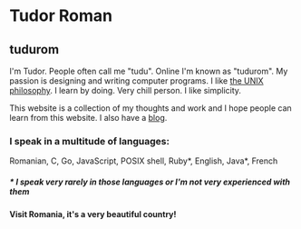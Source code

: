Tudor Roman
===========

tudurom
-------

I'm Tudor. People often call me "tudu". Online I'm known as "tudurom". My
passion is designing and writing computer programs. I like [the UNIX
philosophy](https://en.wikipedia.org/wiki/Unix_philosophy). I learn by
doing. Very chill person. I like simplicity.

This website is a collection of my thoughts and work and I hope people can learn
from this website. I also have a [blog](/blog).

### I speak in a multitude of languages:

Romanian, C, Go, JavaScript, POSIX shell, Ruby\*, English, Java\*, French

##### \* I speak very rarely in those languages or I'm not very experienced with them

#### Visit Romania, it's a very beautiful country!

